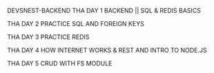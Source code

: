 DEVSNEST-BACKEND
THA DAY 1
BACKEND || SQL & REDIS BASICS

THA DAY 2
PRACTICE SQL AND FOREIGN KEYS

THA DAY 3
PRACTICE REDIS

THA DAY 4
HOW INTERNET WORKS & REST AND INTRO TO NODE.JS

THA DAY 5
CRUD WITH FS MODULE

